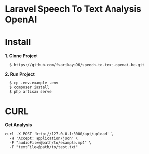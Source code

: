 # Laravel Speech To Text Analysis OpenAI

# Install

**1. Clone Project**

```
  $ https://github.com/fsarikaya96/speech-to-text-openai-be.git
```

**2. Run Project**

```
  $ cp .env.example .env
  $ composer install
  $ php artisan serve
```

# CURL

**Get Analysis**

```
curl -X POST 'http://127.0.0.1:8000/api/upload' \
  -H 'Accept: application/json' \
  -F "audioFile=@path/to/example.mp4" \
  -F "textFile=@path/to/test.txt"
```
